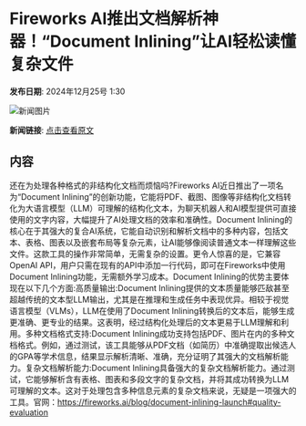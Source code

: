 # Fireworks AI推出文档解析神器！“Document Inlining”让AI轻松读懂复杂文件

**发布日期**: 2024年12月25号 1:30

![新闻图片](https://pic.chinaz.com/picmap/thumb/202312121344475045_7.jpg)

**新闻链接**: [点击查看原文](https://www.aibase.com/zh/news/14232)

## 内容

还在为处理各种格式的非结构化文档而烦恼吗?Fireworks AI近日推出了一项名为“Document Inlining”的创新功能，它能将PDF、截图、图像等非结构化文档转化为大语言模型（LLM）可理解的结构化文本，为聊天机器人和AI模型提供可直接使用的文字内容，大幅提升了AI处理文档的效率和准确性。Document Inlining的核心在于其强大的复合AI系统，它能自动识别和解析文档中的多种内容，包括文本、表格、图表以及嵌套布局等复杂元素，让AI能够像阅读普通文本一样理解这些文件。这款工具的操作非常简单，无需复杂的设置。更令人惊喜的是，它兼容OpenAI API，用户只需在现有的API中添加一行代码，即可在Fireworks中使用Document Inlining功能，无需额外学习成本。Document Inlining的优势主要体现在以下几个方面:高质量输出:Document Inlining提供的文本质量能够匹敌甚至超越传统的文本型LLM输出，尤其是在推理和生成任务中表现优异。相较于视觉语言模型（VLMs），LLM在使用了Document Inlining转换后的文本后，能够生成更准确、更专业的结果。这表明，经过结构化处理后的文本更易于LLM理解和利用。多种文档格式支持:Document Inlining成功支持包括PDF、图片在内的多种文档格式。例如，通过测试，该工具能够从PDF文档（如简历）中准确提取出候选人的GPA等学术信息，结果显示解析清晰、准确，充分证明了其强大的文档解析能力。复杂文档解析能力:Document Inlining具备强大的复杂文档解析能力。通过测试，它能够解析含有表格、图表和多段文字的复杂文档，并将其成功转换为LLM可理解的文本。这对于处理包含多种信息元素的复杂文档来说，无疑是一项强大的工具。官网：https://fireworks.ai/blog/document-inlining-launch#quality-evaluation
